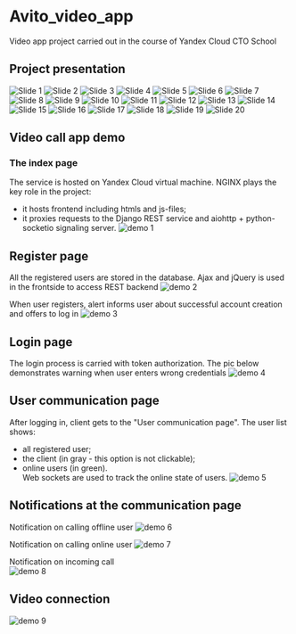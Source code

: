 # Avito_video_app
Video app project carried out in the course of Yandex Cloud CTO School

## Project presentation
![Slide 1](https://github.com/GeorgBell/Avito_video_app/blob/master/ppt_images/1.PNG)
![Slide 2](https://github.com/GeorgBell/Avito_video_app/blob/master/ppt_images/2.PNG)
![Slide 3](https://github.com/GeorgBell/Avito_video_app/blob/master/ppt_images/3.PNG)
![Slide 4](https://github.com/GeorgBell/Avito_video_app/blob/master/ppt_images/4.PNG)
![Slide 5](https://github.com/GeorgBell/Avito_video_app/blob/master/ppt_images/5.PNG)
![Slide 6](https://github.com/GeorgBell/Avito_video_app/blob/master/ppt_images/6.PNG)
![Slide 7](https://github.com/GeorgBell/Avito_video_app/blob/master/ppt_images/7.PNG)
![Slide 8](https://github.com/GeorgBell/Avito_video_app/blob/master/ppt_images/8.PNG)
![Slide 9](https://github.com/GeorgBell/Avito_video_app/blob/master/ppt_images/9.PNG)
![Slide 10](https://github.com/GeorgBell/Avito_video_app/blob/master/ppt_images/10.PNG)
![Slide 11](https://github.com/GeorgBell/Avito_video_app/blob/master/ppt_images/11.PNG)
![Slide 12](https://github.com/GeorgBell/Avito_video_app/blob/master/ppt_images/12.PNG)
![Slide 13](https://github.com/GeorgBell/Avito_video_app/blob/master/ppt_images/13.PNG)
![Slide 14](https://github.com/GeorgBell/Avito_video_app/blob/master/ppt_images/14.PNG)
![Slide 15](https://github.com/GeorgBell/Avito_video_app/blob/master/ppt_images/15.PNG)
![Slide 16](https://github.com/GeorgBell/Avito_video_app/blob/master/ppt_images/16.PNG)
![Slide 17](https://github.com/GeorgBell/Avito_video_app/blob/master/ppt_images/17.PNG)
![Slide 18](https://github.com/GeorgBell/Avito_video_app/blob/master/ppt_images/18.PNG)
![Slide 19](https://github.com/GeorgBell/Avito_video_app/blob/master/ppt_images/19.PNG)
![Slide 20](https://github.com/GeorgBell/Avito_video_app/blob/master/ppt_images/20.PNG)

## Video call app demo
### The index page
The service is hosted on Yandex Cloud virtual machine. NGINX plays the key role in the project:
- it hosts frontend including htmls and js-files;  
- it proxies requests to the Django REST service and aiohttp + python-socketio signaling server.
![demo 1](https://github.com/GeorgBell/Avito_video_app/blob/master/ppt_images/demo1.png)

## Register page
All the registered users are stored in the database. Ajax and jQuery is used in the frontside to access REST backend
![demo 2](https://github.com/GeorgBell/Avito_video_app/blob/master/ppt_images/demo2.png)

When user registers, alert informs user about successful account creation and offers to log in
![demo 3](https://github.com/GeorgBell/Avito_video_app/blob/master/ppt_images/demo3.png)

## Login page
The login process is carried with token authorization. The pic below demonstrates warning when user enters wrong credentials
![demo 4](https://github.com/GeorgBell/Avito_video_app/blob/master/ppt_images/demo4.png)

## User communication page
After logging in, client gets to the "User communication page". The user list shows:
- all registered user;
- the client (in gray - this option is not clickable);
- online users (in green).  
Web sockets are used to track the online state of users.
![demo 5](https://github.com/GeorgBell/Avito_video_app/blob/master/ppt_images/demo5.png)

## Notifications at the communication page
Notification on calling offline user
![demo 6](https://github.com/GeorgBell/Avito_video_app/blob/master/ppt_images/demo6.png)
    
Notification on calling online user
![demo 7](https://github.com/GeorgBell/Avito_video_app/blob/master/ppt_images/demo7.png)

Notification on incoming call  
![demo 8](https://github.com/GeorgBell/Avito_video_app/blob/master/ppt_images/demo8.png)

## Video connection
![demo 9](https://github.com/GeorgBell/Avito_video_app/blob/master/ppt_images/demo9.png)
